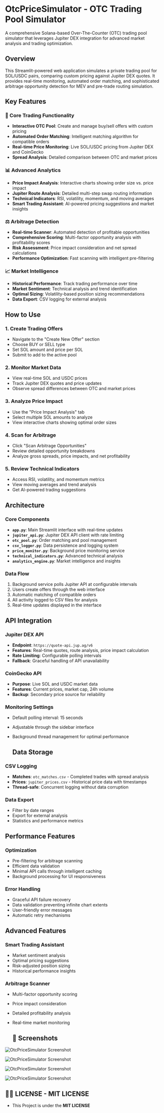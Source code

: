 # OtcPriceSimulator - OTC Trading Pool Simulator

A comprehensive Solana-based Over-The-Counter (OTC) trading pool simulator that leverages Jupiter DEX integration for advanced market analysis and trading optimization.

## Overview

This Streamlit-powered web application simulates a private trading pool for SOL/USDC pairs, comparing custom pricing against Jupiter DEX quotes. It provides real-time monitoring, automated order matching, and sophisticated arbitrage opportunity detection for MEV and pre-trade routing simulation.


## Key Features

### 🎯 Core Trading Functionality
- **Interactive OTC Pool**: Create and manage buy/sell offers with custom pricing
- **Automated Order Matching**: Intelligent matching algorithm for compatible orders
- **Real-time Price Monitoring**: Live SOL/USDC pricing from Jupiter DEX and CoinGecko
- **Spread Analysis**: Detailed comparison between OTC and market prices

### 📊 Advanced Analytics
- **Price Impact Analysis**: Interactive charts showing order size vs. price impact
- **Jupiter Route Analysis**: Detailed multi-step swap routing information
- **Technical Indicators**: RSI, volatility, momentum, and moving averages
- **Smart Trading Assistant**: AI-powered pricing suggestions and market insights

### ⚖️ Arbitrage Detection
- **Real-time Scanner**: Automated detection of profitable opportunities
- **Comprehensive Scoring**: Multi-factor opportunity analysis with profitability scores
- **Risk Assessment**: Price impact consideration and net spread calculations
- **Performance Optimization**: Fast scanning with intelligent pre-filtering

### 📈 Market Intelligence
- **Historical Performance**: Track trading performance over time
- **Market Sentiment**: Technical analysis and trend identification
- **Optimal Sizing**: Volatility-based position sizing recommendations
- **Data Export**: CSV logging for external analysis


## How to Use

### 1. Create Trading Offers
- Navigate to the "Create New Offer" section
- Choose BUY or SELL type
- Set SOL amount and price per SOL
- Submit to add to the active pool

### 2. Monitor Market Data
- View real-time SOL and USDC prices
- Track Jupiter DEX quotes and price updates
- Observe spread differences between OTC and market prices

### 3. Analyze Price Impact
- Use the "Price Impact Analysis" tab
- Select multiple SOL amounts to analyze
- View interactive charts showing optimal order sizes

### 4. Scan for Arbitrage
- Click "Scan Arbitrage Opportunities"
- Review detailed opportunity breakdowns
- Analyze gross spreads, price impacts, and net profitability

### 5. Review Technical Indicators
- Access RSI, volatility, and momentum metrics
- View moving averages and trend analysis
- Get AI-powered trading suggestions

  
## Architecture

### Core Components
- **`app.py`**: Main Streamlit interface with real-time updates
- **`jupiter_api.py`**: Jupiter DEX API client with rate limiting
- **`otc_pool.py`**: Order matching and pool management
- **`csv_logger.py`**: Data persistence and logging system
- **`price_monitor.py`**: Background price monitoring service
- **`technical_indicators.py`**: Advanced technical analysis
- **`analytics_engine.py`**: Market intelligence and insights

### Data Flow
1. Background service polls Jupiter API at configurable intervals
2. Users create offers through the web interface
3. Automatic matching of compatible orders
4. All activity logged to CSV files for analysis
5. Real-time updates displayed in the interface

   
## API Integration

### Jupiter DEX API
- **Endpoint**: `https://quote-api.jup.ag/v6`
- **Features**: Real-time quotes, route analysis, price impact calculation
- **Rate Limiting**: Configurable polling intervals
- **Fallback**: Graceful handling of API unavailability

### CoinGecko API
- **Purpose**: Live SOL and USDC market data
- **Features**: Current prices, market cap, 24h volume
- **Backup**: Secondary price source for reliability

  
### Monitoring Settings
- Default polling interval: 15 seconds
- Adjustable through the sidebar interface
- Background thread management for optimal performance

  ## Data Storage

### CSV Logging
- **Matches**: `otc_matches.csv` - Completed trades with spread analysis
- **Prices**: `jupiter_prices.csv` - Historical price data with timestamps
- **Thread-safe**: Concurrent logging without data corruption

### Data Export
- Filter by date ranges
- Export for external analysis
- Statistics and performance metrics

## Performance Features

### Optimization
- Pre-filtering for arbitrage scanning
- Efficient data validation
- Minimal API calls through intelligent caching
- Background processing for UI responsiveness

### Error Handling
- Graceful API failure recovery
- Data validation preventing infinite chart extents
- User-friendly error messages
- Automatic retry mechanisms

## Advanced Features

### Smart Trading Assistant
- Market sentiment analysis
- Optimal pricing suggestions
- Risk-adjusted position sizing
- Historical performance insights

### Arbitrage Scanner
- Multi-factor opportunity scoring
- Price impact consideration
- Detailed profitability analysis
- Real-time market monitoring


  ## 📸 Screenshots

![OtcPriceSimulator Screenshot](https://github.com/btorressz/OtcPriceSimulator/blob/main/OtcPriceSimulator1.jpg?raw=true)

![OtcPriceSimulator Screenshot](https://github.com/btorressz/OtcPriceSimulator/blob/main/OtcPriceSimulator2.jpg?raw=true)

![OtcPriceSimulator Screenshot](https://github.com/btorressz/OtcPriceSimulator/blob/main/OtcPriceSimulator3.jpg?raw=true)

![OtcPriceSimulator Screenshot](https://github.com/btorressz/OtcPriceSimulator/blob/main/OtcPriceSimulator4.jpg?raw=true)



## 🧾📜 LICENSE - MIT LICENSE
- This Project is under the **MIT LICENSE**







